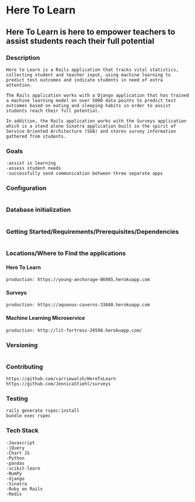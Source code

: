 # Here To Learn
## Here To Learn is here to empower teachers to assist students reach their full potential
### Description
```
Here to Learn is a Rails application that tracks vital statistics, collecting student and teacher input, using machine learning to predict test outcomes and indicate students in need of extra attention.

The Rails application works with a Django application that has trained a machine learning model on over 5000 data points to predict test outcomes based on eating and sleeping habits in order to assist students reach their full potential.

In addition, the Rails application works with the Surveys application which is a stand alone Sinatra application built in the spirit of Service Oriented Architecture (SOA) and stores survey information gathered from students.
```
### Goals
```
-assist in learning
-assess student needs
-successfully send communication between three separate apps
```
### Configuration
```bundle install
 ```
### Database initialization
```rake db:{create,migration,seed}
```
### Getting Started/Requirements/Prerequisites/Dependencies
```Ruby version: ruby 2.4.1
```
### Locations/Where to Find the applications
#### Here To Learn
```development: localhost:3000
production: https://young-anchorage-86985.herokuapp.com
```
#### Surveys
```development: localhost:9393
production: https://aqueous-caverns-33840.herokuapp.com
```
#### Machine Learning Microservice
```development: localhost:8000
production: http://lit-fortress-28598.herokuapp.com/
```
### Versioning
```v1  5/30/2019
```
### Contributing
```https://github.com/blake-enyart/heretolearn_django
https://github.com/carriewalsh/HereToLearn
https://github.com/JennicaStiehl/surveys
```
### Testing
```
rails generate rspec:install
bundle exec rspec
```
### Tech Stack
```
-Javascript
-jQuery
-Chart JS
-Python
-pandas
-scikit-learn
-NumPy
-django
-Sinatra
-Ruby on Rails
-Redis
```
